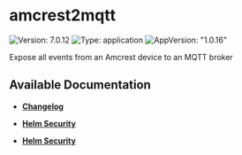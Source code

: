# amcrest2mqtt

![Version: 7.0.12](https://img.shields.io/badge/Version-7.0.12-informational?style=flat-square) ![Type: application](https://img.shields.io/badge/Type-application-informational?style=flat-square) ![AppVersion: "1.0.16"](https://img.shields.io/badge/AppVersion-"1.0.16"-informational?style=flat-square)

Expose all events from an Amcrest device to an MQTT broker

## Available Documentation

- [**Changelog**](CHANGELOG)

- [**Helm Security**](container-security)

- [**Helm Security**](helm-security)

